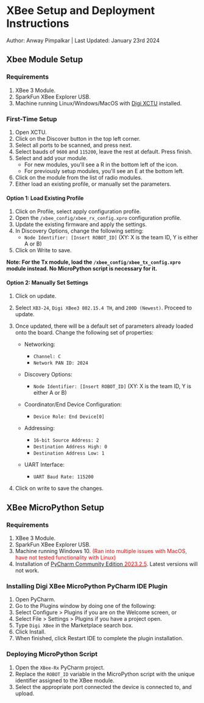 # XBee Setup and Deployment Instructions

Author: Anway Pimpalkar | Last Updated: January 23rd 2024

## Xbee Module Setup

### Requirements

1. XBee 3 Module.
2. SparkFun XBee Explorer USB.
3. Machine running Linux/Windows/MacOS with [Digi XCTU](https://hub.digi.com/support/products/xctu/) installed.

### First-Time Setup

1. Open XCTU.
2. Click on the Discover button in the top left corner.
3. Select all ports to be scanned, and press next.
4. Select bauds of `9600` and `115200`, leave the rest at default. Press finish.
5. Select and add your module.
    - For new modules, you'll see a R in the bottom left of the icon.
    - For previously setup modules, you'll see an E at the bottom left.
6. Click on the module from the list of radio modules.
7. Either load an existing profile, or manually set the parameters.

#### Option 1: Load Existing Profile

1. Click on Profile, select apply configuration profile.
2. Open the `/xbee_config/xbee_rx_config.xpro` configuration profile.
3. Update the existing firmware and apply the settings.
4. In Discovery Options, change the following setting:
    - `Node Identifier: [Insert ROBOT_ID]` (XY: X is the team ID, Y is either A or B)
5. Click on Write to save.

**Note: For the Tx module, load the `/xbee_config/xbee_tx_config.xpro` module instead. No MicroPython script is necessary for it.**

#### Option 2: Manually Set Settings

1. Click on update.
2. Select `XB3-24`, `Digi XBee3 802.15.4 TH`, and `200D (Newest)`. Proceed to update.
3. Once updated, there will be a default set of parameters already loaded onto the board. Change the following set of properties:
   - Networking:
     - `Channel: C`
     - `Network PAN ID: 2024`
  
   - Discovery Options: 
     - `Node Identifier: [Insert ROBOT_ID]` (XY: X is the team ID, Y is either A or B)

   - Coordinator/End Device Configuration:
     - `Device Role: End Device[0]`
  
   - Addressing:
     - `16-bit Source Address: 2`
     - `Destination Address High: 0`
     - `Destination Address Low: 1`
  
   - UART Interface:
     - `UART Baud Rate: 115200`

4. Click on write to save the changes.

## XBee MicroPython Setup

### Requirements

1. XBee 3 Module.
2. SparkFun XBee Explorer USB.
3. Machine running Windows 10. <span style="color:red">(Ran into multiple issues with MacOS, have not tested functionality with Linux)</span>
4. Installation of [PyCharm Community Edition <span style="color:red">2023.2.5</span>](https://www.jetbrains.com/pycharm/download/other.html). Latest versions will not work.

### Installing Digi XBee MicroPython PyCharm IDE Plugin

1. Open PyCharm.
2. Go to the Plugins window by doing one of the following:
3. Select Configure > Plugins if you are on the Welcome screen, or
4. Select File > Settings > Plugins if you have a project open.
5. Type `Digi XBee` in the Marketplace search box.
6. Click Install.
7. When finished, click Restart IDE to complete the plugin installation.

### Deploying MicroPython Script

1. Open the `XBee-Rx` PyCharm project.
2. Replace the `ROBOT_ID` variable in the MicroPython script with the unique identifier assigned to the XBee module.
3. Select the appropriate port connected the device is connected to, and upload.